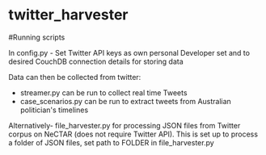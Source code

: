 # twitter_harvester

#Running scripts

In config.py - Set Twitter API keys as own personal Developer set and to desired CouchDB connection details for storing data

Data can then be collected from twitter:
- streamer.py can be run to collect real time Tweets
- case_scenarios.py can be run to extract tweets from Australian politician's timelines


Alternatively- file_harvester.py for processing JSON files from Twitter corpus on NeCTAR (does not require Twitter API).
This is set up to process a folder of JSON files, set path to FOLDER in file_harvester.py



